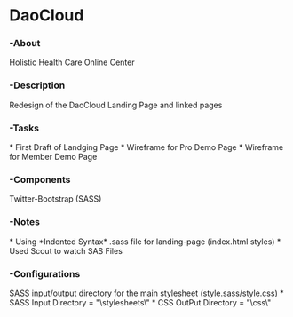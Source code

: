 DaoCloud 
========
<h3>-About</h3>
	Holistic Health Care Online Center

<h3>-Description</h3>
	Redesign of the DaoCloud Landing Page and linked pages

<h3>-Tasks</h3>
	* First Draft of Landging Page
	* Wireframe for Pro Demo Page
	* Wireframe for Member Demo Page

<h3>-Components</h3>
	Twitter-Bootstrap (SASS)

<h3>-Notes</h3>
	* Using *Indented Syntax* .sass file for landing-page (index.html styles)
	* Used Scout to watch SAS Files
<h3>-Configurations</h3>
	SASS input/output directory for the main stylesheet (style.sass/style.css) 
		* SASS Input Directory = "\stylesheets\"
		* CSS OutPut Directory = "\css\"


